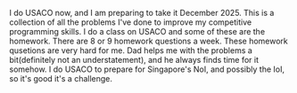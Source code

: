 I do USACO now, and I am preparing to take it December 2025.
This is a collection of all the problems I've done to improve my competitive programming skills.
I do a class on USACO and some of these are the homework. There are 8 or 9 homework questions a week. These homework qusetions are very hard for me.
Dad helps me with the problems a bit(definitely not an understatement), and he always finds time for it somehow.
I do USACO to prepare for Singapore's NoI, and possibly the IoI, so it's good it's a challenge.
